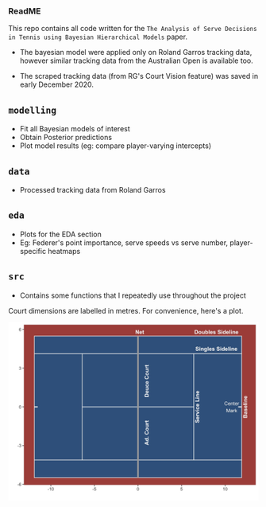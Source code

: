 ### ReadME

This repo contains all code written for the `The Analysis of Serve Decisions in Tennis using Bayesian Hierarchical Models` paper.


* The bayesian model were applied only on Roland Garros tracking data, however similar tracking data from the Australian Open is available too.

* The scraped tracking data (from RG's Court Vision feature) was saved in early December 2020. 

`modelling`
-----------
* Fit all Bayesian models of interest 
* Obtain Posterior predictions
* Plot model results (eg: compare player-varying intercepts)


`data`
--------------
* Processed tracking data from Roland Garros

`eda`
------
* Plots for the EDA section
* Eg: Federer's point importance, serve speeds vs serve number, player-specific heatmaps

`src`
-----
* Contains some functions that I repeatedly use throughout the project


Court dimensions are labelled in metres. For convenience, here's a plot.

![alt text](tennis_court.jpg)

